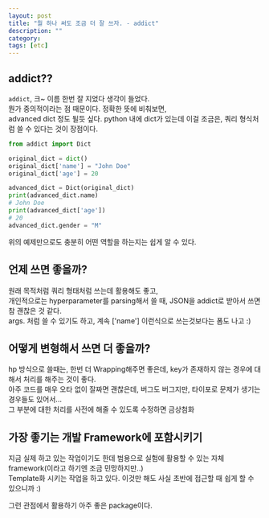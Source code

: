 ```yaml
---
layout: post
title: "뭘 하나 써도 조금 더 잘 쓰자. - addict"
description: ""
category:
tags: [etc]
---
```


## addict??

`addict`, 크\~ 이름 한번 잘 지었다 생각이 들었다.  
뭔가 중의적이라는 점 때문이다. 정확한 뜻에 비춰보면,  
advanced dict 정도 될듯 싶다. python 내에 dict가 있는데 이걸 조금은, 
쿼리 형식처럼 쓸 수 있다는 것이 장점이다.

```python
from addict import Dict

original_dict = dict()
original_dict['name'] = "John Doe"
original_dict['age'] = 20

advanced_dict = Dict(original_dict)
print(advanced_dict.name)
# John Doe
print(advanced_dict['age'])
# 20
advanced_dict.gender = "M"
```

위의 예제만으로도 충분히 어떤 역할을 하는지는 쉽게 알 수 있다.


## 언제 쓰면 좋을까?
원래 목적처럼 쿼리 형태처럼 쓰는데 활용해도 좋고,  
개인적으로는 hyperparameter를 parsing해서 쓸 때, JSON을 addict로 받아서 쓰면 참 괜찮은 것 같다.  
args. 처럼 쓸 수 있기도 하고, 계속 ['name'] 이런식으로 쓰는것보다는 폼도 나고 :)



## 어떻게 변형해서 쓰면 더 좋을까?
hp 방식으로 쓸때는, 한번 더 Wrapping해주면 좋은데, key가 존재하지 않는 경우에 대해서 처리를 해주는 것이 좋다.  
아주 코드를 매우 오타 없이 잘짜면 괜찮은데, 버그도 버그지만, 타이포로 문제가 생기는 경우들도 있어서...  
그 부분에 대한 처리를 사전에 해줄 수 있도록 수정하면 금상첨화  


## 가장 좋기는 개발 Framework에 포함시키기

지금 실제 하고 있는 작업이기도 한데 범용으로 실험에 활용할 수 있는 자체 framework(이라고 하기엔 조금 민망하지만..)  
Template화 시키는 작업을 하고 있다. 이것만 해도 사실 초반에 접근할 때 쉽게 할 수 있으니까 :)

그런 관점에서 활용하기 아주 좋은 package이다.